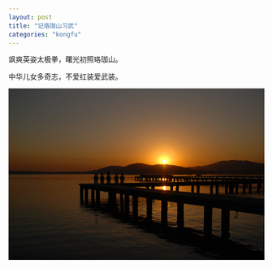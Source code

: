 ```yaml
---
layout: post
title: "记珞珈山习武"
categories: "kongfu"
---
```

飒爽英姿太极拳，曙光初照珞珈山。

中华儿女多奇志，不爱红装爱武装。

![alt text](/images/luojiashan.jpg "珞珈曙光")


